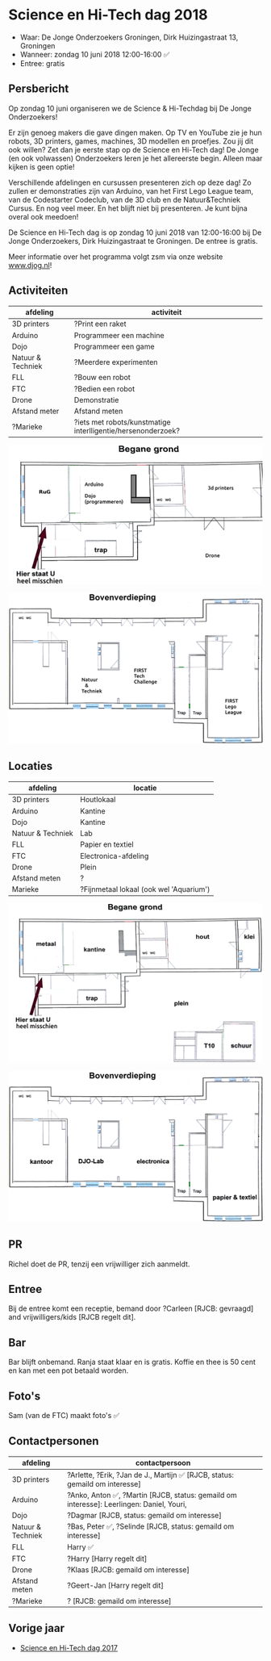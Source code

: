 # Science en Hi-Tech dag 2018

 * Waar: De Jonge Onderzoekers Groningen, Dirk Huizingastraat 13, Groningen
 * Wanneer: zondag 10 juni 2018 12:00-16:00 :white_check_mark:
 * Entree: gratis

## Persbericht

Op zondag 10 juni organiseren we de Science & Hi-Techdag bij De Jonge Onderzoekers!

Er zijn genoeg makers die gave dingen maken. Op TV en YouTube zie je hun robots, 3D printers, games, machines, 3D modellen en proefjes. Zou jij dit ook willen? Zet dan je eerste stap op de Science en Hi-Tech dag! De Jonge (en ook volwassen) Onderzoekers leren je het allereerste begin. Alleen maar kijken is geen optie!

Verschillende afdelingen en cursussen presenteren zich op deze dag! Zo zullen er demonstraties zijn van Arduino, van het First Lego League team, van de Codestarter Codeclub, van de 3D club en de Natuur&Techniek Cursus. En nog veel meer. En het blijft niet bij presenteren. Je kunt bijna overal ook meedoen! 

De Science en Hi-Tech dag is op zondag 10 juni 2018 van 12:00-16:00 bij De Jonge Onderzoekers, Dirk Huizingastraat te Groningen. De entree is gratis.

Meer informatie over het programma volgt zsm via onze website www.djog.nl!

## Activiteiten

afdeling|activiteit
---|---
3D printers|?Print een raket
Arduino|Programmeer een machine
Dojo|Programmeer een game
Natuur & Techniek|?Meerdere experimenten
FLL|?Bouw een robot
FTC|?Bedien een robot
Drone|Demonstratie
Afstand meter|Afstand meten
?Marieke|?iets met robots/kunstmatige interlligentie/hersenonderzoek?

![Activiteiten begane grond](begane_grond_activiteiten.png)

![Activiteiten boven](boven_activiteiten.png)

## Locaties

afdeling|locatie
---|---
3D printers|Houtlokaal
Arduino|Kantine
Dojo|Kantine
Natuur & Techniek|Lab
FLL|Papier en textiel
FTC|Electronica-afdeling
Drone|Plein
Afstand meten|?
Marieke|?Fijnmetaal lokaal (ook wel 'Aquarium')

![Activiteiten begane grond](begane_grond.png)

![Activiteiten boven](boven.png)

## PR

Richel doet de PR, tenzij een vrijwilliger zich aanmeldt.

## Entree

Bij de entree komt een receptie, bemand door ?Carleen [RJCB: gevraagd] and vrijwilligers/kids [RJCB regelt dit].

## Bar

Bar blijft onbemand.
Ranja staat klaar en is gratis.
Koffie en thee is 50 cent en kan met een pot betaald worden.

## Foto's

Sam (van de FTC) maakt foto's :white_check_mark:

## Contactpersonen

afdeling|contactpersoon
---|---
3D printers|?Arlette, ?Erik, ?Jan de J., Martijn :white_check_mark: [RJCB, status: gemaild om interesse]
Arduino|?Anko, Anton :white_check_mark:, ?Martin [RJCB, status: gemaild om interesse]: Leerlingen: Daniel, Youri, 
Dojo|?Dagmar [RJCB, status: gemaild om interesse]
Natuur & Techniek|?Bas, Peter :white_check_mark:, ?Selinde  [RJCB, status: gemaild om interesse]
FLL|Harry :white_check_mark:
FTC|?Harry [Harry regelt dit]
Drone|?Klaas [RJCB: gemaild om interesse]
Afstand meten|?Geert-Jan [Harry regelt dit]
?Marieke|? [RJCB: gemaild om interesse]

## Vorige jaar

 * [Science en Hi-Tech dag 2017](https://github.com/richelbilderbeek/science_en_hi-tech_dag_2017)
